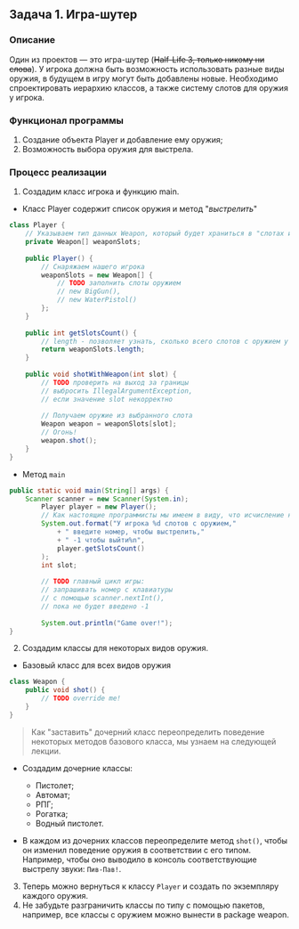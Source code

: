 ## Задача 1. Игра-шутер

### Описание
Один из проектов — это игра-шутер (~~Half-Life 3, только никому ни слова~~).
У игрока должна быть возможность использовать разные виды оружия, в будущем в игру могут быть добавлены новые.
Необходимо спроектировать иерархию классов, а также систему слотов для оружия у игрока.

### Функционал программы
1. Создание объекта Player и добавление ему оружия;
2. Возможность выбора оружия для выстрела.

### Процесс реализации

1. Создадим класс игрока и функцию main.

* Класс Player содержит список оружия и метод "_выстрелить_"
```java 
class Player {
    // Указываем тип данных Weapon, который будет храниться в "слотах игрока" 
    private Weapon[] weaponSlots;
    
    public Player() {
        // Снаряжаем нашего игрока
        weaponSlots = new Weapon[] {
            // TODO заполнить слоты оружием
            // new BigGun(),
            // new WaterPistol()
        };
    }
    
    public int getSlotsCount() {
        // length - позволяет узнать, сколько всего слотов с оружием у игрока
        return weaponSlots.length;
    }
    
    public void shotWithWeapon(int slot) {
        // TODO проверить на выход за границы
        // выбросить IllegalArgumentException,
        // если значение slot некорректно
        
        // Получаем оружие из выбранного слота
        Weapon weapon = weaponSlots[slot];
        // Огонь!
        weapon.shot();
    }
}
```

* Метод `main`
```java
public static void main(String[] args) {
    Scanner scanner = new Scanner(System.in);
        Player player = new Player();
        // Как настоящие программисты мы имеем в виду, что исчисление начинается с 0
        System.out.format("У игрока %d слотов с оружием,"
            + " введите номер, чтобы выстрелить,"
            + " -1 чтобы выйти%n", 
            player.getSlotsCount()
        );
        int slot;
        
        // TODO главный цикл игры: 
        // запрашивать номер с клавиатуры 
        // с помощью scanner.nextInt(),
        // пока не будет введено -1
        
        System.out.println("Game over!");
}
```

2. Создадим классы для некоторых видов оружия.
* Базовый класс для всех видов оружия
```java
class Weapon {
    public void shot() {
        // TODO override me!
    }
}
```

> Как "заставить" дочерний класс переопределить поведение некоторых методов базового класса, мы узнаем на следующей лекции.

* Создадим дочерние классы:
    * Пистолет;
    * Автомат;
    * РПГ;
    * Рогатка;
    * Водный пистолет.

* В каждом из дочерних классов переопределите метод `shot()`, чтобы он изменил поведение оружия в соответствии с его типом. Например, чтобы оно выводило в консоль соответствующие выстрелу звуки: `Пив-Пав!`.

3. Теперь можно вернуться к классу `Player` и создать по экземпляру каждого оружия.
4. Не забудьте разграничить классы по типу с помощью пакетов, например, все классы с оружием можно вынести в package weapon.
